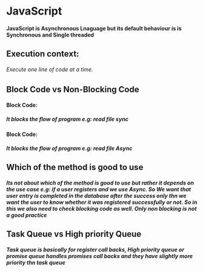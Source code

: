 # JavaScript 

#### JavaScript  is Asynchronous Lnaguage but its default behaviour is is Synchronous and Single threaded 

## Execution context:
###### Execute one line of code at a time.


## Block Code  vs Non-Blocking Code
#### Block Code:
##### It blocks the flow of program e.g: read file sync

#### Block Code:
##### It blocks the flow of program e.g: read file Async


## Which of the method is good to use
##### Its not about which of the method is good to use but rather it depends on the use case e.g: if a user registers and we use Async. So We want that user entry is completed in the database after the success only thn we want the user to know whether it was registered successfully or not. So in this we also need to check blocking code as well. Only non blocking is not a good practice

## Task Queue vs High priority Queue
##### Task queue is basically for register call backs, High priority queue or promise queue handles promises call backs and they have slightly more priority thn task queue